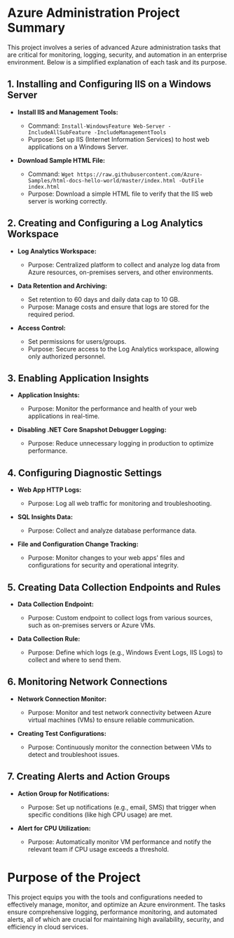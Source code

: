 # Azure Administration Project Summary

This project involves a series of advanced Azure administration tasks that are critical for monitoring, logging, security, and automation in an enterprise environment. Below is a simplified explanation of each task and its purpose.

## 1. Installing and Configuring IIS on a Windows Server

- **Install IIS and Management Tools:**
  - Command: `Install-WindowsFeature Web-Server -IncludeAllSubFeature -IncludeManagementTools`
  - Purpose: Set up IIS (Internet Information Services) to host web applications on a Windows Server.

- **Download Sample HTML File:**
  - Command: `Wget https://raw.githubusercontent.com/Azure-Samples/html-docs-hello-world/master/index.html -OutFile index.html`
  - Purpose: Download a simple HTML file to verify that the IIS web server is working correctly.

## 2. Creating and Configuring a Log Analytics Workspace

- **Log Analytics Workspace:**
  - Purpose: Centralized platform to collect and analyze log data from Azure resources, on-premises servers, and other environments.

- **Data Retention and Archiving:**
  - Set retention to 60 days and daily data cap to 10 GB.
  - Purpose: Manage costs and ensure that logs are stored for the required period.

- **Access Control:**
  - Set permissions for users/groups.
  - Purpose: Secure access to the Log Analytics workspace, allowing only authorized personnel.

## 3. Enabling Application Insights

- **Application Insights:**
  - Purpose: Monitor the performance and health of your web applications in real-time.

- **Disabling .NET Core Snapshot Debugger Logging:**
  - Purpose: Reduce unnecessary logging in production to optimize performance.

## 4. Configuring Diagnostic Settings

- **Web App HTTP Logs:**
  - Purpose: Log all web traffic for monitoring and troubleshooting.

- **SQL Insights Data:**
  - Purpose: Collect and analyze database performance data.

- **File and Configuration Change Tracking:**
  - Purpose: Monitor changes to your web apps' files and configurations for security and operational integrity.

## 5. Creating Data Collection Endpoints and Rules

- **Data Collection Endpoint:**
  - Purpose: Custom endpoint to collect logs from various sources, such as on-premises servers or Azure VMs.

- **Data Collection Rule:**
  - Purpose: Define which logs (e.g., Windows Event Logs, IIS Logs) to collect and where to send them.

## 6. Monitoring Network Connections

- **Network Connection Monitor:**
  - Purpose: Monitor and test network connectivity between Azure virtual machines (VMs) to ensure reliable communication.

- **Creating Test Configurations:**
  - Purpose: Continuously monitor the connection between VMs to detect and troubleshoot issues.

## 7. Creating Alerts and Action Groups

- **Action Group for Notifications:**
  - Purpose: Set up notifications (e.g., email, SMS) that trigger when specific conditions (like high CPU usage) are met.

- **Alert for CPU Utilization:**
  - Purpose: Automatically monitor VM performance and notify the relevant team if CPU usage exceeds a threshold.

# Purpose of the Project

This project equips you with the tools and configurations needed to effectively manage, monitor, and optimize an Azure environment. The tasks ensure comprehensive logging, performance monitoring, and automated alerts, all of which are crucial for maintaining high availability, security, and efficiency in cloud services.

